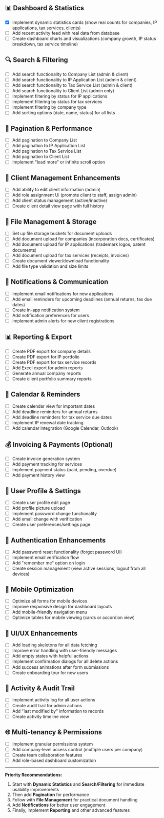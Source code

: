 ## 📊 Dashboard & Statistics
- [x] Implement dynamic statistics cards (show real counts for companies, IP applications, tax services, clients)
- [ ] Add recent activity feed with real data from database
- [ ] Create dashboard charts and visualizations (company growth, IP status breakdown, tax service timeline)

## 🔍 Search & Filtering
- [ ] Add search functionality to Company List (admin & client)
- [ ] Add search functionality to IP Application List (admin & client)
- [ ] Add search functionality to Tax Service List (admin & client)
- [ ] Add search functionality to Client List (admin only)
- [ ] Implement filtering by status for IP applications
- [ ] Implement filtering by status for tax services
- [ ] Implement filtering by company type
- [ ] Add sorting options (date, name, status) for all lists

## 📄 Pagination & Performance
- [ ] Add pagination to Company List
- [ ] Add pagination to IP Application List
- [ ] Add pagination to Tax Service List
- [ ] Add pagination to Client List
- [ ] Implement "load more" or infinite scroll option

## 👥 Client Management Enhancements
- [ ] Add ability to edit client information (admin)
- [ ] Add role assignment UI (promote client to staff, assign admin)
- [ ] Add client status management (active/inactive)
- [ ] Create client detail view page with full history

## 📁 File Management & Storage
- [ ] Set up file storage buckets for document uploads
- [ ] Add document upload for companies (incorporation docs, certificates)
- [ ] Add document upload for IP applications (trademark logos, patent documents)
- [ ] Add document upload for tax services (receipts, invoices)
- [ ] Create document viewer/download functionality
- [ ] Add file type validation and size limits

## 📧 Notifications & Communication
- [ ] Implement email notifications for new applications
- [ ] Add email reminders for upcoming deadlines (annual returns, tax due dates)
- [ ] Create in-app notification system
- [ ] Add notification preferences for users
- [ ] Implement admin alerts for new client registrations

## 📊 Reporting & Export
- [ ] Create PDF export for company details
- [ ] Create PDF export for IP portfolio
- [ ] Create PDF export for tax service records
- [ ] Add Excel export for admin reports
- [ ] Generate annual company reports
- [ ] Create client portfolio summary reports

## 📅 Calendar & Reminders
- [ ] Create calendar view for important dates
- [ ] Add deadline reminders for annual returns
- [ ] Add deadline reminders for tax service due dates
- [ ] Implement IP renewal date tracking
- [ ] Add calendar integration (Google Calendar, Outlook)

## 💰 Invoicing & Payments (Optional)
- [ ] Create invoice generation system
- [ ] Add payment tracking for services
- [ ] Implement payment status (paid, pending, overdue)
- [ ] Add payment history view

## 👤 User Profile & Settings
- [ ] Create user profile edit page
- [ ] Add profile picture upload
- [ ] Implement password change functionality
- [ ] Add email change with verification
- [ ] Create user preferences/settings page

## 🔐 Authentication Enhancements
- [ ] Add password reset functionality (forgot password UI)
- [ ] Implement email verification flow
- [ ] Add "remember me" option on login
- [ ] Create session management (view active sessions, logout from all devices)

## 📱 Mobile Optimization
- [ ] Optimize all forms for mobile devices
- [ ] Improve responsive design for dashboard layouts
- [ ] Add mobile-friendly navigation menu
- [ ] Optimize tables for mobile viewing (cards or accordion view)

## 🎨 UI/UX Enhancements
- [ ] Add loading skeletons for all data fetching
- [ ] Improve error handling with user-friendly messages
- [ ] Add empty states with helpful actions
- [ ] Implement confirmation dialogs for all delete actions
- [ ] Add success animations after form submissions
- [ ] Create onboarding tour for new users

## 🔔 Activity & Audit Trail
- [ ] Implement activity log for all user actions
- [ ] Create audit trail for admin actions
- [ ] Add "last modified by" information to records
- [ ] Create activity timeline view

## 🌐 Multi-tenancy & Permissions
- [ ] Implement granular permissions system
- [ ] Add company-level access control (multiple users per company)
- [ ] Create team collaboration features
- [ ] Add role-based dashboard customization

---

**Priority Recommendations:**
1. Start with **Dynamic Statistics** and **Search/Filtering** for immediate usability improvements
2. Then add **Pagination** for performance
3. Follow with **File Management** for practical document handling
4. Add **Notifications** for better user engagement
5. Finally, implement **Reporting** and other advanced features
